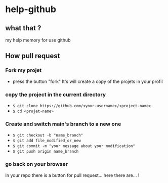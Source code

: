 # help-github

## what that ?
my help memory for use github

## How pull request

### Fork my projet

- press the button "fork"
It's will create a copy of the projets in your profil 

### copy the project in the current directory

- `$ git clone https://github.com/<your-username>/<project-name>`
- `$ cd <projet-name>`

### Create and switch main's branch to a new one

- `$ git checkout -b "name_branch"`
- `$ git add file_modified_or_new`
- `$ git commit -m "your message about your modification"`
- `$ git push origin name_branch`

### go back on your browser

In your repo there is a button for pull request...
here there are... !

